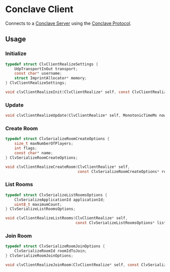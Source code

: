 # Conclave Client

Connects to a [Conclave Server](https://github.com/piot/conclave-server-lib) using the [Conclave Protocol](https://github.com/piot/conclave-serialize-c).

## Usage

### Initialize

```c
typedef struct ClvClientRealizeSettings {
    UdpTransportInOut transport;
    const char* username;
    struct ImprintAllocator* memory;
} ClvClientRealizeSettings;

void clvClientRealizeInit(ClvClientRealize* self, const ClvClientRealizeSettings* settings);
```

### Update

```c
void clvClientRealizeUpdate(ClvClientRealize* self, MonotonicTimeMs now);
```

### Create Room

```c
typedef struct ClvSerializeRoomCreateOptions {
    size_t maxNumberOfPlayers;
    int flags;
    const char* name;
} ClvSerializeRoomCreateOptions;

void clvClientRealizeCreateRoom(ClvClientRealize* self,
                                const ClvSerializeRoomCreateOptions* roomOptions);
```

### List Rooms

```c
typedef struct ClvSerializeListRoomsOptions {
    ClvSerializeApplicationId applicationId;
    uint8_t maximumCount;
} ClvSerializeListRoomsOptions;

void clvClientRealizeListRooms(ClvClientRealize* self,
                               const ClvSerializeListRoomsOptions* listRooms);
```

### Join Room

```c
typedef struct ClvSerializeRoomJoinOptions {
    ClvSerializeRoomId roomIdToJoin;
} ClvSerializeRoomJoinOptions;

void clvClientRealizeJoinRoom(ClvClientRealize* self, const ClvSerializeRoomJoinOptions* joinRoom);
```
